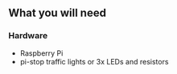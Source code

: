 ## What you will need

### Hardware

- Raspberry Pi
- pi-stop traffic lights or 3x LEDs and resistors

